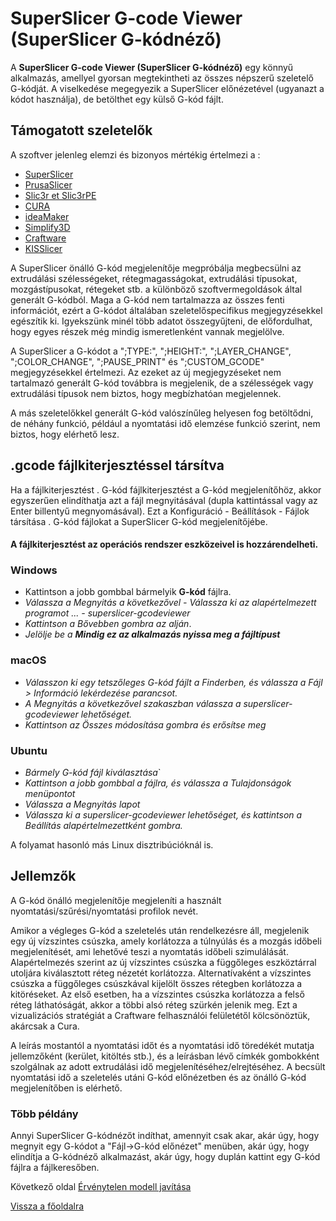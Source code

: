 # SuperSlicer G-code Viewer \(SuperSlicer G-kódnéző\)

A **SuperSlicer G-code Viewer \(SuperSlicer G-kódnéző\)** egy könnyű alkalmazás, amellyel gyorsan megtekintheti az összes népszerű szeletelő G-kódját. A viselkedése megegyezik a SuperSlicer előnézetével \(ugyanazt a kódot használja\), de betölthet egy külső G-kód fájlt.

## Támogatott szeletelők

A szoftver jelenleg elemzi és bizonyos mértékig értelmezi a :

* [SuperSlicer](https://github.com/supermerill/SuperSlicer)
* [PrusaSlicer](https://www.prusa3d.fr/prusaslicer/)
* [Slic3r et Slic3rPE](https://slic3r.org/)
* [CURA](https://ultimaker.com/fr/software/ultimaker-cura)
* [ideaMaker](https://www.raise3d.com/ideamaker/)
* [Simplify3D](https://www.simplify3d.com/)
* [Craftware](https://craftbot.com/software)
* [KISSlicer](https://www.kisslicer.com/)

A SuperSlicer önálló G-kód megjelenítője megpróbálja megbecsülni az extrudálási szélességeket, rétegmagasságokat, extrudálási típusokat, mozgástípusokat, rétegeket stb. a különböző szoftvermegoldások által generált G-kódból. Maga a G-kód nem tartalmazza az összes fenti információt, ezért a G-kódot általában szeletelőspecifikus megjegyzésekkel egészítik ki. Igyekszünk minél több adatot összegyűjteni, de előfordulhat, hogy egyes részek még mindig ismeretlenként vannak megjelölve.

A SuperSlicer a G-kódot a ";TYPE:", ";HEIGHT:", ";LAYER\_CHANGE", ";COLOR\_CHANGE", ";PAUSE\_PRINT" és ";CUSTOM\_GCODE" megjegyzésekkel értelmezi. Az ezeket az új megjegyzéseket nem tartalmazó generált G-kód továbbra is megjelenik, de a szélességek vagy extrudálási típusok nem biztos, hogy megbízhatóan megjelennek.

A más szeletelőkkel generált G-kód valószínűleg helyesen fog betöltődni, de néhány funkció, például a nyomtatási idő elemzése funkció szerint, nem biztos, hogy elérhető lesz.

## .gcode fájlkiterjesztéssel társítva

Ha a fájlkiterjesztést . G-kód fájlkiterjesztést a G-kód megjelenítőhöz, akkor egyszerűen elindíthatja azt a fájl megnyitásával \(dupla kattintással vagy az Enter billentyű megnyomásával\). Ezt a Konfiguráció - Beállítások - Fájlok társítása . G-kód fájlokat a SuperSlicer G-kód megjelenítőjébe.

#### A fájlkiterjesztést az operációs rendszer eszközeivel is hozzárendelheti.

### Windows

* Kattintson a jobb gombbal bármelyik **G-kód** fájlra.
* _Válassza a Megnyitás a következővel - Válassza ki az alapértelmezett programot ... - superslicer-gcodeviewer_
* _Kattintson a Bővebben gombra az alján_.
* _Jelölje be a **Mindig ez az alkalmazás nyissa meg a fájltípust**_

### macOS

* _Válasszon ki egy tetszőleges G-kód fájlt a Finderben, és válassza a Fájl &gt; Információ lekérdezése parancsot._
* _A Megnyitás a következővel szakaszban válassza a superslicer-gcodeviewer lehetőséget._
* _Kattintson az Összes módosítása gombra és erősítse meg_

### Ubuntu

* _Bármely G-kód fájl kiválasztása_\`
* _Kattintson a jobb gombbal a fájlra, és válassza a Tulajdonságok menüpontot_
* _Válassza a Megnyitás lapot_
* _Válassza ki a superslicer-gcodeviewer lehetőséget, és kattintson a Beállítás alapértelmezettként gombra._

A folyamat hasonló más Linux disztribúcióknál is.

## Jellemzők

A G-kód önálló megjelenítője megjeleníti a használt nyomtatási/szűrési/nyomtatási profilok nevét.

Amikor a végleges G-kód a szeletelés után rendelkezésre áll, megjelenik egy új vízszintes csúszka, amely korlátozza a túlnyúlás és a mozgás időbeli megjelenítését, ami lehetővé teszi a nyomtatás időbeli szimulálását. Alapértelmezés szerint az új vízszintes csúszka a függőleges eszköztárral utoljára kiválasztott réteg nézetét korlátozza. Alternatívaként a vízszintes csúszka a függőleges csúszkával kijelölt összes rétegben korlátozza a kitöréseket. Az első esetben, ha a vízszintes csúszka korlátozza a felső réteg láthatóságát, akkor a többi alsó réteg szürkén jelenik meg. Ezt a vizualizációs stratégiát a Craftware felhasználói felületétől kölcsönöztük, akárcsak a Cura.

A leírás mostantól a nyomtatási időt és a nyomtatási idő töredékét mutatja jellemzőként \(kerület, kitöltés stb.\), és a leírásban lévő címkék gombokként szolgálnak az adott extrudálási idő megjelenítéséhez/elrejtéséhez. A becsült nyomtatási idő a szeletelés utáni G-kód előnézetben és az önálló G-kód megjelenítőben is elérhető.

### Több példány

Annyi SuperSlicer G-kódnézőt indíthat, amennyit csak akar, akár úgy, hogy megnyit egy G-kódot a "Fájl-&gt;G-kód előnézet" menüben, akár úgy, hogy elindítja a G-kódnéző alkalmazást, akár úgy, hogy duplán kattint egy G-kód fájlra a fájlkeresőben.

Következő oldal [Érvénytelen modell javítása](../tutorial/repairing-models.md)

[Vissza a főoldalra](../superslicer.md)

